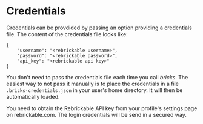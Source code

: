 # Credentials

Credentials can be provdided by passing an option providing a credentials file. The content of the credentials file looks like:

    {
        "username": "<rebrickable username>",
        "password": "<rebrickable password>",
        "api_key": "<rebrickable api key>"
    }

You don't need to pass the credentials file each time you call *bricks*. The easiest way to not pass it manually is to place the credentials in a file `.bricks-credentials.json` in your user's home directory. It will then be automatically loaded.

You need to obtain the Rebrickable API key from your profile's settings page on rebrickable.com. The login credentials will be send in a secured way.
